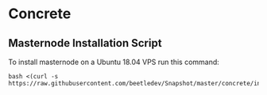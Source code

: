 # Concrete

## Masternode Installation Script

To install masternode on a Ubuntu 18.04 VPS run this command:

    bash <(curl -s https://raw.githubusercontent.com/beetledev/Snapshot/master/concrete/install_concrete.sh)

